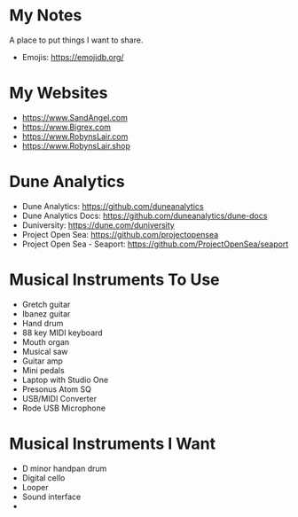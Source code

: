 # My Notes

A place to put things I want to share.

- Emojis: https://emojidb.org/


# My Websites

- https://www.SandAngel.com
- https://www.Bigrex.com
- https://www.RobynsLair.com
- https://www.RobynsLair.shop

# Dune Analytics
- Dune Analytics: https://github.com/duneanalytics
- Dune Analytics Docs: https://github.com/duneanalytics/dune-docs
- Duniversity: https://dune.com/duniversity
- Project Open Sea: https://github.com/projectopensea
- Project Open Sea - Seaport: https://github.com/ProjectOpenSea/seaport
  
# Musical Instruments To Use

- Gretch guitar
- Ibanez guitar
- Hand drum
- 88 key MIDI keyboard
- Mouth organ
- Musical saw
- Guitar amp
- Mini pedals
- Laptop with Studio One
- Presonus Atom SQ
- USB/MIDI Converter
- Rode USB Microphone

# Musical Instruments I Want

- D minor handpan drum
- Digital cello
- Looper
- Sound interface
- 
